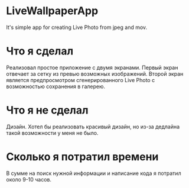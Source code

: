 # LiveWallpaperApp
It's simple app for creating Live Photo from jpeg and mov.

# Что я сделал
Реализовал простое приложение с двумя экранами. Первый экран отвечает за сетку из превью возможных изображений. Второй экран является предпросмотром сгенерированного Live Photo с возможностью сохранения в галерею. 

# Что я не сделал
Дизайн. Хотел бы реализовать красивый дизайн, но из-за дедлайна такой возможности у меня не было.

# Сколько я потратил времени
В сумме на поиск нужной информации и написание кода я потратил около 9-10 часов.
